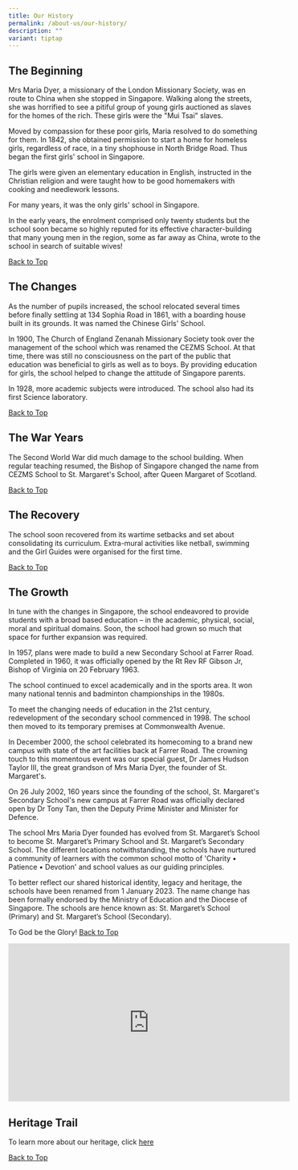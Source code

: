 ```yaml
---
title: Our History
permalink: /about-us/our-history/
description: ""
variant: tiptap
---
```

<h2>The Beginning</h2>
<p>Mrs Maria Dyer, a missionary of the London Missionary Society, was en
route to China when she stopped in Singapore. Walking along the streets,
she was horrified to see a pitiful group of young girls auctioned as slaves
for the homes of the rich. These girls were the "Mui Tsai" slaves.</p>
<p>Moved by compassion for these poor girls, Maria resolved to do something
for them. In 1842, she obtained permission to start a home for homeless
girls, regardless of race, in a tiny shophouse in North Bridge Road. Thus
began the first girls' school in Singapore.</p>
<p>The girls were given an elementary education in English, instructed in
the Christian religion and were taught how to be good homemakers with cooking
and needlework lessons.</p>
<p>For many years, it was the only girls' school in Singapore.</p>
<p>In the early years, the enrolment comprised only twenty students but the
school soon became so highly reputed for its effective character-building
that many young men in the region, some as far away as China, wrote to
the school in search of suitable wives!</p>
<p><a href="#top" rel="noopener noreferrer nofollow" target="_blank">Back to Top</a>
</p>
<h2>The Changes</h2>
<p>As the number of pupils increased, the school relocated several times
before finally settling at 134 Sophia Road in 1861, with a boarding house
built in its grounds. It was named the Chinese Girls' School.</p>
<p>In 1900, The Church of England Zenanah Missionary Society took over the
management of the school which was renamed the CEZMS School. At that time,
there was still no consciousness on the part of the public that education
was beneficial to girls as well as to boys. By providing education for
girls, the school helped to change the attitude of Singapore parents.</p>
<p>In 1928, more academic subjects were introduced. The school also had its
first Science laboratory.</p>
<p><a href="#top" rel="noopener noreferrer nofollow" target="_blank">Back to Top</a>
</p>
<h2>The War Years</h2>
<p>The Second World War did much damage to the school building. When regular
teaching resumed, the Bishop of Singapore changed the name from CEZMS School
to St. Margaret's School, after Queen Margaret of Scotland.</p>
<p><a href="#top" rel="noopener noreferrer nofollow" target="_blank">Back to Top</a>
</p>
<h2>The Recovery</h2>
<p>The school soon recovered from its wartime setbacks and set about consolidating
its curriculum. Extra-mural activities like netball, swimming and the Girl
Guides were organised for the first time.</p>
<p><a href="#top" rel="noopener noreferrer nofollow" target="_blank">Back to Top</a>
</p>
<h2>The Growth</h2>
<p>In tune with the changes in Singapore, the school endeavored to provide
students with a broad based education – in the academic, physical, social,
moral and spiritual domains. Soon, the school had grown so much that space
for further expansion was required.</p>
<p>In 1957, plans were made to build a new Secondary School at Farrer Road.
Completed in 1960, it was officially opened by the Rt Rev RF Gibson Jr,
Bishop of Virginia on 20 February 1963.</p>
<p>The school continued to excel academically and in the sports area. It
won many national tennis and badminton championships in the 1980s.</p>
<p>To meet the changing needs of education in the 21st&nbsp;century, redevelopment
of the secondary school commenced in 1998. The school then moved to its
temporary premises at Commonwealth Avenue.</p>
<p>In December 2000, the school celebrated its homecoming to a brand new
campus with state of the art facilities back at Farrer Road. The crowning
touch to this momentous event was our special guest, Dr James Hudson Taylor
III, the great grandson of Mrs Maria Dyer, the founder of St. Margaret's.</p>
<p>On 26 July 2002, 160 years since the founding of the school, St. Margaret's
Secondary School's new campus at Farrer Road was officially declared open
by Dr Tony Tan, then the Deputy Prime Minister and Minister for Defence.</p>
<p>The school Mrs Maria Dyer founded has evolved from St. Margaret’s&nbsp;School
to become St. Margaret’s Primary School and St. Margaret’s Secondary School.
The&nbsp;different locations notwithstanding, the schools have nurtured
a community of learners with&nbsp;the common school motto of 'Charity •
Patience • Devotion' and school values as our guiding&nbsp;principles.</p>
<p>To better reflect our shared historical identity, legacy and heritage,
the schools have been&nbsp;renamed from 1 January 2023. The name change
has been formally endorsed by the Ministry&nbsp;of Education and the Diocese
of Singapore. The schools are hence known as: St. Margaret’s&nbsp;School
(Primary) and St. Margaret’s School (Secondary).</p>
<p>To God be the Glory! <a href="#top" rel="noopener noreferrer nofollow" target="_blank">Back to Top</a>
</p>
<div class="iframe-wrapper">
<iframe height="315" width="560" allowfullscreen="true" frameborder="0" src="https://www.youtube.com/embed/1Btw9Od_3lg"></iframe>
</div>
<h2>Heritage Trail</h2>
<p>To learn more about our heritage, click <a href="https://go.gov.sg/smssheritagetrail" rel="noopener noreferrer nofollow" target="_blank">here</a>
</p>
<p><a href="#top" rel="noopener noreferrer nofollow" target="_blank">Back to Top</a>
</p>